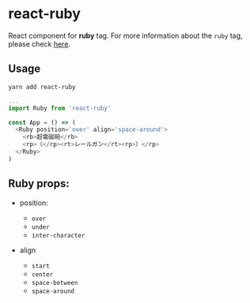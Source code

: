 # react-ruby

React component for **ruby** tag.
For more information about the `ruby` tag, please check [here](https://developer.mozilla.org/en-US/docs/Web/CSS/CSS_Ruby).

## Usage

```
yarn add react-ruby
```

```javascript
...
import Ruby from 'react-ruby'

const App = () => (
  <Ruby position='over' align='space-around'>
    <rb>超電磁砲</rb>
    <rp>（</rp><rt>レールガン</rt><rp>）</rp>
  </Ruby>
)
```

## Ruby props:

* position:
  * `over`
  * `under`
  * `inter-character`

* align
  * `start`
  * `center`
  * `space-between`
  * `space-around`
